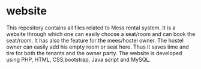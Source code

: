 # website
This repository contains all files related to Mess rental system. It is a website through which one can easily choose a seat/room and can book the seat/room. It has also the feature for the mees/hostel owner. The hostel owner can easily add his empty room or seat here. Thus it saves time and tire for both the tenants and the owner party.
The website is developed using PHP, HTML, CSS,bootstrap, Java script and MySQL.
